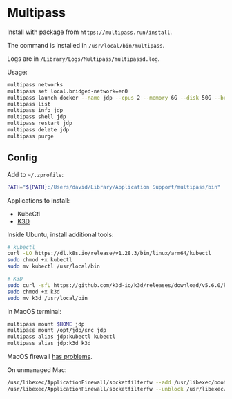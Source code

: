 # Multipass

Install with package from `https://multipass.run/install`.

The command is installed in `/usr/local/bin/multipass`.

Logs are in `/Library/Logs/Multipass/multipassd.log`.

Usage:

```sh
multipass networks
multipass set local.bridged-network=en0
multipass launch docker --name jdp --cpus 2 --memory 6G --disk 50G --bridged
multipass list
multipass info jdp
multipass shell jdp
multipass restart jdp
multipass delete jdp
multipass purge
```

## Config

Add to `~/.zprofile`:

```sh
PATH="${PATH}:/Users/david/Library/Application Support/multipass/bin"
```

Applications to install:

- KubeCtl
- [K3D](https://github.com/k3d-io/k3d/releases/)

Inside Ubuntu, install additional tools:

```sh
# kubectl
curl -LO https://dl.k8s.io/release/v1.28.3/bin/linux/arm64/kubectl
sudo chmod +x kubectl
sudo mv kubectl /usr/local/bin

# K3D
sudo curl -sfL https://github.com/k3d-io/k3d/releases/download/v5.6.0/k3d-linux-amd64 --output k3d
sudo chmod +x k3d
sudo mv k3d /usr/local/bin
```

In MacOS terminal:

```sh
multipass mount $HOME jdp
multipass mount /opt/jdp/src jdp
multipass alias jdp:kubectl kubectl
multipass alias jdp:k3d k3d
```

MacOS firewall [has problems](https://github.com/canonical/multipass/issues/2387).

On unmanaged Mac:

```sh
/usr/libexec/ApplicationFirewall/socketfilterfw --add /usr/libexec/bootpd
/usr/libexec/ApplicationFirewall/socketfilterfw --unblock /usr/libexec/bootpd
```
